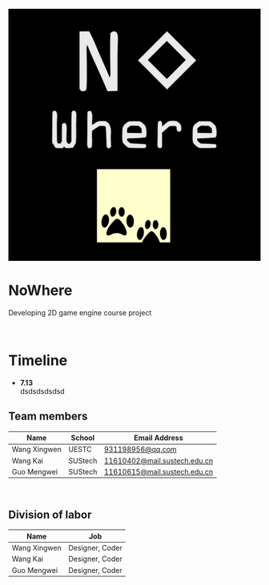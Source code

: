 ![logo](https://github.com/dubYdub/NoWhere/blob/master/logos/logo1.png)



# NoWhere

Developing 2D game engine course project<br>

<br>

# Timeline
- **7.13** <br> dsdsdsdsdsd





## Team members

| Name         | School  | Email Address                |
| ------------ | ------- | ---------------------------- |
| Wang Xingwen | UESTC   | 931198956@qq.com             |
| Wang Kai     | SUStech | 11610402@mail.sustech.edu.cn |
| Guo Mengwei  | SUStech | 11610615@mail.sustech.edu.cn |
<br>


## Division of labor

| Name         | Job             |
| ------------ | --------------- |
| Wang Xingwen | Designer, Coder |
| Wang Kai     | Designer, Coder |
| Guo Mengwei  | Designer, Coder |

